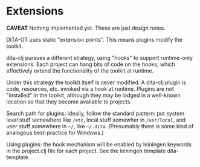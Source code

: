 # Extensions

**CAVEAT**  Nothing implemented yet.  These are just design notes.

DITA-OT uses static "extension points".  This means plugins modify the
toolkit.

dita-clj pursues a different strategy, using "hooks" to support
runtime-only extensions.  Each project can hang bits of code on the
hooks, which effectively extend the functionality of the toolkit at
runtime.

Under this strategy the toolkit itself is never modified.  A dita-clj
plugin is code, resources, etc. invoked via a hook at runtime.
Plugins are not "installed" in the toolkit, although they may be
lodged in a well-known location so that they become available to
projects.

Search path for plugins: ideally, follow the standard pattern: put
system level stuff somewhere like `/etc`, local stuff somewher in
`/usr/local`, and user stuff somewhere in `~/`, like `~/.dita`.
(Presumably there is some kind of analogous best-practice for
Windows.)

Using plugins: the hook mechanism will be enabled by leiningen
keywords in the project.clj file for each project.  See the leiningen
template dita-template.
